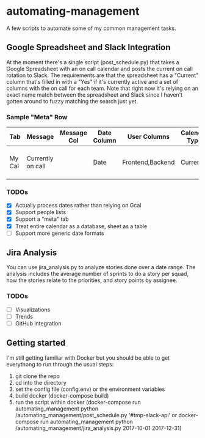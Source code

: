 # automating-management

A few scripts to automate some of my common management tasks.

## Google Spreadsheet and Slack Integration

At the moment there's a single script (post_schedule.py) that takes a Google Spreadsheet with an on call calendar and posts the current on call rotation to Slack. The requirements are that the spreadsheet has a "Current" column that's filled in with a "Yes" if it's currently active and a set of columns with the on call for each team. Note that right now it's relying on an exact name match between the spreadsheet and Slack since I haven't gotten around to fuzzy matching the search just yet.

### Sample "Meta" Row

Tab | Message | Message Col | Date Column | User Columns | Calendar Type | Slack Channels |Active
--- | --- | --- | --- | --- | --- | --- | ---
My Cal | Currently on call | | Date | Frontend,Backend | Current | #eng-oncall, #eng-general | 1

### TODOs

- [x] Actually process dates rather than relying on Gcal
- [x] Support people lists
- [x] Support a "meta" tab
- [x] Treat entire calendar as a database, sheet as a table
- [ ] Support more generic date formats

## Jira Analysis

You can use jira_analysis.py to analyze stories done over a date range. The analysis includes the average number of sprints to do a story per squad, how the stories relate to the priorities, and story points by assignee.

### TODOs

- [ ] Visualizations
- [ ] Trends
- [ ] GitHub integration

## Getting started

I'm still getting familiar with Docker but you should be able to get everythong to run through the usual steps:

1. git clone the repo
2. cd into the directory
3. set the config file (config.env) or the environment variables
4. build docker (docker-compose build)
5. run the script within docker (docker-compose run automating_management python /automating_management/post_schedule.py '#tmp-slack-api' or docker-compose run automating_management python /automating_management/jira_analysis.py 2017-10-01 2017-12-31)
